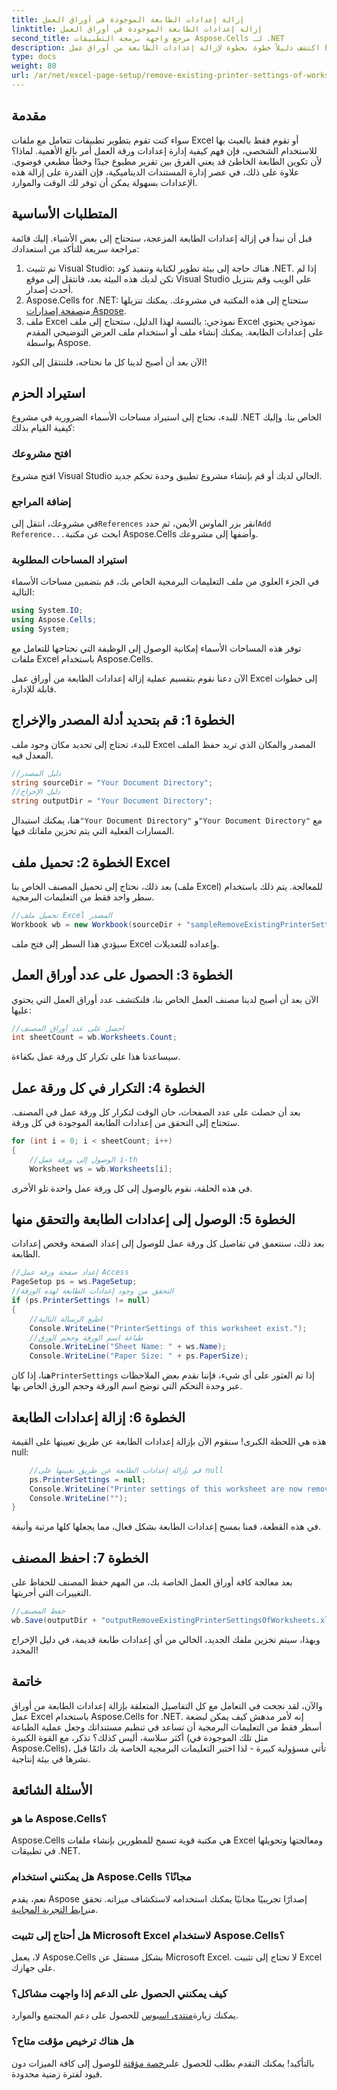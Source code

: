 ```yaml
---
title: إزالة إعدادات الطابعة الموجودة في أوراق العمل
linktitle: إزالة إعدادات الطابعة الموجودة في أوراق العمل
second_title: مرجع واجهة برمجة التطبيقات Aspose.Cells لـ .NET
description: اكتشف دليلاً خطوة بخطوة لإزالة إعدادات الطابعة من أوراق عمل Excel باستخدام Aspose.Cells لـ .NET، مما يعزز جودة طباعة مستندك دون عناء.
type: docs
weight: 80
url: /ar/net/excel-page-setup/remove-existing-printer-settings-of-worksheets/
---
```

## مقدمة

سواء كنت تقوم بتطوير تطبيقات تتعامل مع ملفات Excel أو تقوم فقط بالعبث بها للاستخدام الشخصي، فإن فهم كيفية إدارة إعدادات ورقة العمل أمر بالغ الأهمية. لماذا؟ لأن تكوين الطابعة الخاطئ قد يعني الفرق بين تقرير مطبوع جيدًا وخطأ مطبعي فوضوي. علاوة على ذلك، في عصر إدارة المستندات الديناميكية، فإن القدرة على إزالة هذه الإعدادات بسهولة يمكن أن توفر لك الوقت والموارد.

## المتطلبات الأساسية

قبل أن نبدأ في إزالة إعدادات الطابعة المزعجة، ستحتاج إلى بعض الأشياء. إليك قائمة مراجعة سريعة للتأكد من استعدادك:

1. تم تثبيت Visual Studio: هناك حاجة إلى بيئة تطوير لكتابة وتنفيذ كود .NET. إذا لم تكن لديك هذه البيئة بعد، فانتقل إلى موقع Visual Studio على الويب وقم بتنزيل أحدث إصدار.
2.  Aspose.Cells for .NET: ستحتاج إلى هذه المكتبة في مشروعك. يمكنك تنزيلها من[صفحة إصدارات Aspose](https://releases.aspose.com/cells/net/).
3. ملف Excel نموذجي: بالنسبة لهذا الدليل، ستحتاج إلى ملف Excel نموذجي يحتوي على إعدادات الطابعة. يمكنك إنشاء ملف أو استخدام ملف العرض التوضيحي المقدم بواسطة Aspose.

الآن بعد أن أصبح لدينا كل ما نحتاجه، فلننتقل إلى الكود!

## استيراد الحزم

للبدء، نحتاج إلى استيراد مساحات الأسماء الضرورية في مشروع .NET الخاص بنا. وإليك كيفية القيام بذلك:

### افتح مشروعك

افتح مشروع Visual Studio الحالي لديك أو قم بإنشاء مشروع تطبيق وحدة تحكم جديد.

### إضافة المراجع

 في مشروعك، انتقل إلى`References` انقر بزر الماوس الأيمن، ثم حدد`Add Reference...`ابحث عن مكتبة Aspose.Cells وأضفها إلى مشروعك.

### استيراد المساحات المطلوبة

في الجزء العلوي من ملف التعليمات البرمجية الخاص بك، قم بتضمين مساحات الأسماء التالية:

```csharp
using System.IO;
using Aspose.Cells;
using System;
```

توفر هذه المساحات الأسماء إمكانية الوصول إلى الوظيفة التي نحتاجها للتعامل مع ملفات Excel باستخدام Aspose.Cells.

الآن دعنا نقوم بتقسيم عملية إزالة إعدادات الطابعة من أوراق عمل Excel إلى خطوات قابلة للإدارة.

## الخطوة 1: قم بتحديد أدلة المصدر والإخراج

للبدء، تحتاج إلى تحديد مكان وجود ملف Excel المصدر والمكان الذي تريد حفظ الملف المعدل فيه.

```csharp
//دليل المصدر
string sourceDir = "Your Document Directory";
//دليل الإخراج
string outputDir = "Your Document Directory";
```

 هنا، يمكنك استبدال`"Your Document Directory"` و`"Your Document Directory"` مع المسارات الفعلية التي يتم تخزين ملفاتك فيها.

## الخطوة 2: تحميل ملف Excel

بعد ذلك، نحتاج إلى تحميل المصنف الخاص بنا (ملف Excel) للمعالجة. يتم ذلك باستخدام سطر واحد فقط من التعليمات البرمجية.

```csharp
//تحميل ملف Excel المصدر
Workbook wb = new Workbook(sourceDir + "sampleRemoveExistingPrinterSettingsOfWorksheets.xlsx");
```

سيؤدي هذا السطر إلى فتح ملف Excel وإعداده للتعديلات.

## الخطوة 3: الحصول على عدد أوراق العمل

الآن بعد أن أصبح لدينا مصنف العمل الخاص بنا، فلنكتشف عدد أوراق العمل التي يحتوي عليها:

```csharp
//احصل على عدد أوراق المصنف
int sheetCount = wb.Worksheets.Count;
```

سيساعدنا هذا على تكرار كل ورقة عمل بكفاءة.

## الخطوة 4: التكرار في كل ورقة عمل

بعد أن حصلت على عدد الصفحات، حان الوقت لتكرار كل ورقة عمل في المصنف. ستحتاج إلى التحقق من إعدادات الطابعة الموجودة في كل ورقة.

```csharp
for (int i = 0; i < sheetCount; i++)
{
    //الوصول إلى ورقة عمل i-th
    Worksheet ws = wb.Worksheets[i];
```

في هذه الحلقة، نقوم بالوصول إلى كل ورقة عمل واحدة تلو الأخرى.

## الخطوة 5: الوصول إلى إعدادات الطابعة والتحقق منها

بعد ذلك، سنتعمق في تفاصيل كل ورقة عمل للوصول إلى إعداد الصفحة وفحص إعدادات الطابعة.

```csharp
//إعداد صفحة ورقة عمل Access
PageSetup ps = ws.PageSetup;
//التحقق من وجود إعدادات الطابعة لهذه الورقة
if (ps.PrinterSettings != null)
{
    //اطبع الرسالة التالية
    Console.WriteLine("PrinterSettings of this worksheet exist.");
    //طباعة اسم الورقة وحجم الورق
    Console.WriteLine("Sheet Name: " + ws.Name);
    Console.WriteLine("Paper Size: " + ps.PaperSize);
```

 هنا، إذا كان`PrinterSettings` إذا تم العثور على أي شيء، فإننا نقدم بعض الملاحظات عبر وحدة التحكم التي توضح اسم الورقة وحجم الورق الخاص بها.

## الخطوة 6: إزالة إعدادات الطابعة

هذه هي اللحظة الكبرى! سنقوم الآن بإزالة إعدادات الطابعة عن طريق تعيينها على القيمة null:

```csharp
    //قم بإزالة إعدادات الطابعة عن طريق تعيينها على null
    ps.PrinterSettings = null;
    Console.WriteLine("Printer settings of this worksheet are now removed by setting it null.");
    Console.WriteLine("");
}
```

في هذه القطعة، قمنا بمسح إعدادات الطابعة بشكل فعال، مما يجعلها كلها مرتبة وأنيقة.

## الخطوة 7: احفظ المصنف

بعد معالجة كافة أوراق العمل الخاصة بك، من المهم حفظ المصنف للحفاظ على التغييرات التي أجريتها.

```csharp
//حفظ المصنف
wb.Save(outputDir + "outputRemoveExistingPrinterSettingsOfWorksheets.xlsx");
```

وبهذا، سيتم تخزين ملفك الجديد، الخالي من أي إعدادات طابعة قديمة، في دليل الإخراج المحدد!

## خاتمة

والآن، لقد نجحت في التعامل مع كل التفاصيل المتعلقة بإزالة إعدادات الطابعة من أوراق عمل Excel باستخدام Aspose.Cells for .NET. إنه لأمر مدهش كيف يمكن لبضعة أسطر فقط من التعليمات البرمجية أن تساعد في تنظيم مستنداتك وجعل عملية الطباعة أكثر سلاسة، أليس كذلك؟ تذكر، مع القوة الكبيرة (مثل تلك الموجودة في Aspose.Cells)، تأتي مسؤولية كبيرة - لذا اختبر التعليمات البرمجية الخاصة بك دائمًا قبل نشرها في بيئة إنتاجية.

## الأسئلة الشائعة

### ما هو Aspose.Cells؟  
Aspose.Cells هي مكتبة قوية تسمح للمطورين بإنشاء ملفات Excel ومعالجتها وتحويلها في تطبيقات .NET.

### هل يمكنني استخدام Aspose.Cells مجانًا؟  
نعم، يقدم Aspose إصدارًا تجريبيًا مجانيًا يمكنك استخدامه لاستكشاف ميزاته. تحقق من[رابط التجربة المجانية](https://releases.aspose.com/).

### هل أحتاج إلى تثبيت Microsoft Excel لاستخدام Aspose.Cells؟  
لا، يعمل Aspose.Cells بشكل مستقل عن Microsoft Excel. لا تحتاج إلى تثبيت Excel على جهازك.

### كيف يمكنني الحصول على الدعم إذا واجهت مشاكل؟  
 يمكنك زيارة[منتدى اسبوس](https://forum.aspose.com/c/cells/9) للحصول على دعم المجتمع والموارد.

### هل هناك ترخيص مؤقت متاح؟  
 بالتأكيد! يمكنك التقدم بطلب للحصول على[رخصة مؤقتة](https://purchase.aspose.com/temporary-license/) للوصول إلى كافة الميزات دون قيود لفترة زمنية محدودة.